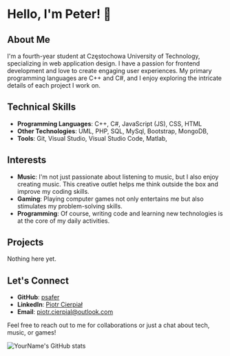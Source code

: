 # Hello, I'm Peter! 👋

## About Me
I'm a fourth-year student at Częstochowa University of Technology, specializing in web application design. I have a passion for frontend development and love to create engaging user experiences. My primary programming languages are C++ and C#, and I enjoy exploring the intricate details of each project I work on.

## Technical Skills
- **Programming Languages**: C++, C#, JavaScript (JS), CSS, HTML
- **Other Technologies**: UML, PHP, SQL, MySql, Bootstrap, MongoDB, 
- **Tools**: Git, Visual Studio, Visual Studio Code, Matlab, 

## Interests
- **Music**: I'm not just passionate about listening to music, but I also enjoy creating music. This creative outlet helps me think outside the box and improve my coding skills.
- **Gaming**: Playing computer games not only entertains me but also stimulates my problem-solving skills.
- **Programming**: Of course, writing code and learning new technologies is at the core of my daily activities.

## Projects
Nothing here yet.

## Let's Connect
- **GitHub**: [psafer](https://github.com/psafer)
- **LinkedIn**: [Piotr Cierpiał](https://www.linkedin.com/in/piotr-cierpiał-a8ab27305/)
- **Email**: [piotr.cierpial@outlook.com](piotr.cierpial@outlook.com)

Feel free to reach out to me for collaborations or just a chat about tech, music, or games!

![YourName's GitHub stats](https://github-readme-stats.vercel.app/api?username=psafer&show_icons=true)

